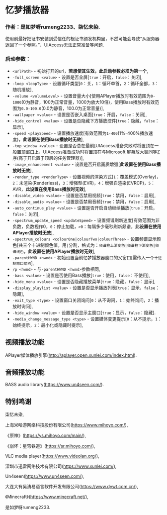 # 忆梦播放器

### 作者：是如梦呀rumeng2233、柒忆未染.

使用前最好把证书安装到受信任的根证书颁发机构里，不然可能会导致“从服务器返回了一个参照。”、UIAccess无法正常准备等问题.

### 启动参数：

- `<urlPath>` - 初始打开的url，**若想使其生效，此启动参数必须为第一个**,
- `-full_screen <value>` - 设置是否全屏[`true`：开启，`false`：关闭],
- `-loop <loopType>` - 设置循环类型[`0`：关，`1`：循环单首，`2`：循环全部，`3`：随机播放],
- `-volume <volumeLevel>` - 设置音量大小[使用APlayer播放时有效范围为`0-1000`(0为静音，100为正常音量，1000为放大10倍)，使用Bass播放时有效范围为`0.0-100.0`(0.0为静音，100.0为正常音量)],
- `-wallpaper <value>` - 设置是否嵌入桌面[`true`：开启，`false`：关闭],
- `-hide_control <value>` - 设置是否隐藏下方播放控件[`true`：隐藏，`false`：显示],
- `-speed <playSpeed>` - 设置播放速度[有效范围为`1-400`(1%-400%播放速度)，**此设置在使用Bass播放时无效**],
- `-top_window <value>` - 设置是否总在最前[UIAccess准备失败时将置顶在一般置顶窗口上，UIAccess准备成功时将置顶在与Microsoft 屏幕放大镜同等Z序(高于开启置于顶层的任务管理器)],
- `-image_enhancement <value>` - 设置是否开启画质增强[**此设置在使用Bass播放时无效**],
- `-render_type <renderType>` - 设置视频的渲染方式[`1`：覆盖模式(Overlay)，`2`：未渲染(Renderless)，`3`：增强型(EVR)，`4`：增强自渲染(EVRCP)，`5`：AVR，**此设置在使用Bass播放时无效**],
- `-disable_video <value>` - 设置是否禁用视频[`true`：禁用，`false`：启用],
- `-disable_audio <value>` - 设置是否禁用音频[`true`：禁用，`false`：启用],
- `-auto_continue_play <value>` - 设置是否开启自动继续播放[`true`：开启，`false`：关闭],
- `-spectrum_update_speed <updateSpeed>` - 设置频谱刷新速度[有效范围为非负数，负数视作0，`0`：停止加载，`>0`：每隔多少毫秒刷新频谱，**此设置在使用APlayer播放时无效**],
- `-spectrum_colours <colourOne|colourTwo|colourThree>` - 设置频谱显示颜色[共三个十进制颜色值，用`|`分割，格式为：`频谱柱上渐变色|频谱柱下渐变色|频谱线色`，**此设置在使用APlayer播放时无效**],
- `-parentHWND <hwnd>` - 初始设置当前忆梦播放器窗口的父窗口[需传入一个`十进制窗口句柄`],
- `/p <hwnd>` - 与`-parentHWND <hwnd>`参数相同,
- `-bass <value>` - 设置是否使用Bass播放[`true`：使用，`false`：不使用],
- `-hide_menu <value>` - 设置是否隐藏播放菜单[`true`：隐藏，`false`：显示],
- `-display_playlist <value>` - 设置是否显示播放列表[`true`：显示，`false`：隐藏],
- `-exit_type <type>` - 设置窗口关闭询问[`0`：从不询问，`1`：始终询问，`2`：播放时询问],
- `-hide_window <value>` - 设置是否显示主窗口[`true`：显示，`false`：隐藏].
- `-media_change_message_type <type>` - 设置媒体变更提示[`0`：从不提示，`1`：始终提示，`2`：最小化或隐藏时提示],

## 视频播放功能

APlayer媒体播放引擎(http://aplayer.open.xunlei.com/index.html).

## 音频播放功能

BASS audio library(https://www.un4seen.com/).

## 特别鸣谢

柒忆未染,

上海米哈游网络科技股份有限公司(https://www.mihoyo.com/),

《原神》(https://ys.mihoyo.com/main/),

《崩坏：星穹铁道》(https://sr.mihoyo.com/),

VLC media player(https://www.videolan.org/),

深圳市迅雷网络技术有限公司(https://www.xunlei.com/),

Un4seen(https://www.un4seen.com/),

大连大有吴涛易语言软件开发有限公司(https://www.dywt.com.cn/),

《Minecraft》(https://www.minecraft.net/),

是如梦呀rumeng2233.
